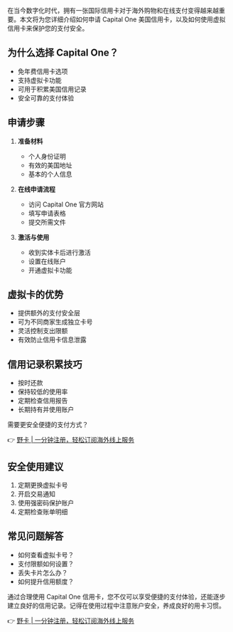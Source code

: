 在当今数字化时代，拥有一张国际信用卡对于海外购物和在线支付变得越来越重要。本文将为您详细介绍如何申请 Capital One 美国信用卡，以及如何使用虚拟信用卡来保护您的支付安全。

## 为什么选择 Capital One？

- 免年费信用卡选项
- 支持虚拟卡功能
- 可用于积累美国信用记录
- 安全可靠的支付体验

## 申请步骤

1. **准备材料**
   - 个人身份证明
   - 有效的美国地址
   - 基本的个人信息

2. **在线申请流程**
   - 访问 Capital One 官方网站
   - 填写申请表格
   - 提交所需文件

3. **激活与使用**
   - 收到实体卡后进行激活
   - 设置在线账户
   - 开通虚拟卡功能

## 虚拟卡的优势

- 提供额外的支付安全层
- 可为不同商家生成独立卡号
- 灵活控制支出限额
- 有效防止信用卡信息泄露

## 信用记录积累技巧

- 按时还款
- 保持较低的使用率
- 定期检查信用报告
- 长期持有并使用账户

需要更安全便捷的支付方式？

👉 [野卡 | 一分钟注册，轻松订阅海外线上服务](https://bit.ly/bewildcard)

## 安全使用建议

1. 定期更换虚拟卡号
2. 开启交易通知
3. 使用强密码保护账户
4. 定期检查账单明细

## 常见问题解答

- 如何查看虚拟卡号？
- 支付限额如何设置？
- 丢失卡片怎么办？
- 如何提升信用额度？

通过合理使用 Capital One 信用卡，您不仅可以享受便捷的支付体验，还能逐步建立良好的信用记录。记得在使用过程中注意账户安全，养成良好的用卡习惯。

👉 [野卡 | 一分钟注册，轻松订阅海外线上服务](https://bit.ly/bewildcard)